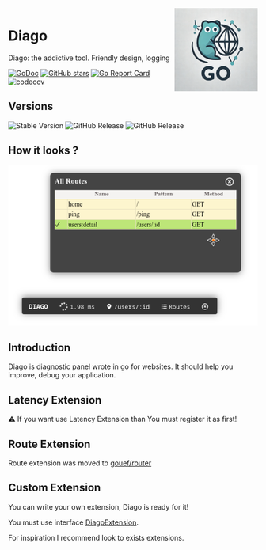 <img align=right width="168" src="docs/gouef_logo.png">

# Diago
Diago: the addictive tool. Friendly design, logging

[![GoDoc](https://pkg.go.dev/badge/github.com/gouef/diago.svg)](https://pkg.go.dev/github.com/gouef/diago)
[![GitHub stars](https://img.shields.io/github/stars/gouef/diago?style=social)](https://github.com/gouef/diago/stargazers)
[![Go Report Card](https://goreportcard.com/badge/github.com/gouef/diago)](https://goreportcard.com/report/github.com/gouef/diago)
[![codecov](https://codecov.io/github/gouef/diago/branch/main/graph/badge.svg?token=YUG8EMH6Q8)](https://codecov.io/github/gouef/diago)


## Versions
![Stable Version](https://img.shields.io/github/v/release/gouef/diago?label=Stable&labelColor=green)
![GitHub Release](https://img.shields.io/github/v/release/gouef/diago?label=RC&include_prereleases&filter=*rc*&logoSize=diago)
![GitHub Release](https://img.shields.io/github/v/release/gouef/diago?label=Beta&include_prereleases&filter=*beta*&logoSize=diago)


## How it looks ? 
![Diago](docs/diago.png)


## Introduction
Diago is diagnostic panel wrote in go for websites. It should help you improve, debug your application.

## Latency Extension
⚠️ If you want use Latency Extension than You must register it as first!

## Route Extension
Route extension was moved to [gouef/router](github.com/gouef/router)

## Custom Extension
You can write your own extension, Diago is ready for it!

You must use interface [DiagoExtension](/diagoExtension.go).

For inspiration I recommend look to exists extensions.